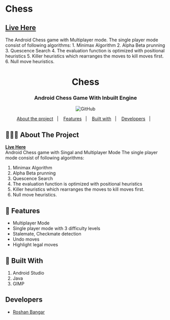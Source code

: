 # Chess
<h2><a href = "https://play.google.com/store/apps/details?id=com.invertaze.chess">Live Here</a></h2>
The Android Chess game with Multiplayer mode. 
The single player mode consist of following algorithms: 
  1. Minimax Algorithm
  2. Alpha Beta prunning
  3. Quescence Search
  4. The evaluation function is optimized with positional heuristics
  5. Killer heuristics which rearranges the moves to kill moves first. 
  6. Null move heuristics. 


<h1 align="center">
	Chess
</h1>

<h3 align="center">
  Android Chess Game With Inbuilt Engine
</h3>

<p align="center">

  <img alt="GitHub" src="https://img.shields.io/github/license/EliasGcf/readme-template">
</p>

<p align="center">
  <a href="#-about-the-project">About the project</a>&nbsp;&nbsp;&nbsp;|&nbsp;&nbsp;&nbsp;
  <a href="#-features">Features</a>&nbsp;&nbsp;&nbsp;|&nbsp;&nbsp;&nbsp;
  <a href="#-built-with">Built with</a>&nbsp;&nbsp;&nbsp;|&nbsp;&nbsp;&nbsp;
  <a href="#developers">Developers</a>&nbsp;&nbsp;&nbsp;|&nbsp;&nbsp;&nbsp;
</p>



## 👨🏻‍💻 About The Project
<b><a href = "https://play.google.com/store/apps/details?id=com.invertaze.chess">Live Here</a></b><br/>
Android Chess game with Singal and Multiplayer Mode
The single player mode consist of following algorithms: 
  1. Minimax Algorithm
  2. Alpha Beta prunning
  3. Quescence Search
  4. The evaluation function is optimized with positional heuristics
  5. Killer heuristics which rearranges the moves to kill moves first. 
  6. Null move heuristics. 
## 🌟 Features
- Multiplayer Mode 
- Single player mode with 3 difficulty levels
- Stalemate, Checkmate detection
- Undo moves
- Highlight legal moves

## 🚀 Built With
1. Android Studio
2. Java
3. GIMP

## Developers
- [Roshan Bangar](https://github.com/Roshan23699)
